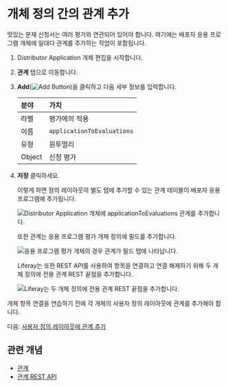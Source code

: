 # 개체 정의 간의 관계 추가

맛있는 분재 신청서는 여러 평가와 연관되어 있어야 합니다. 여기에는 배포자 응용 프로그램 개체에 일대다 관계를 추가하는 작업이 포함됩니다.

1. Distributor Application 개체 편집을 시작합니다.

1. **관계** 탭으로 이동합니다.

1. **Add**(![Add Button](../../images/icon-add.png))을 클릭하고 다음 세부 정보를 입력합니다.

   | 분야     | 가치                         |
   |:------ |:-------------------------- |
   | 라벨     | 평가에의 적용                    |
   | 이름     | `applicationToEvaluations` |
   | 유형     | 원투멀리                       |
   | Object | 신청 평가                      |

1. **저장** 클릭하세요.

   이렇게 하면 정의 레이아웃의 별도 탭에 추가할 수 있는 관계 테이블이 배포자 응용 프로그램에 추가됩니다.

   ![Distributor Application 개체에 applicationToEvaluations 관계를 추가합니다.](./adding-a-relationship-between-the-object-definitions/images/01.png)

   또한 관계는 응용 프로그램 평가 개체 정의에 필드를 추가합니다.

   ![응용 프로그램 평가 개체의 경우 관계가 필드 탭에 나타납니다.](./adding-a-relationship-between-the-object-definitions/images/02.png)

   Liferay는 또한 REST API를 사용하여 항목을 연결하고 연결 해제하기 위해 두 개체 정의에 전용 관계 REST 끝점을 추가합니다.

   ![Liferay는 두 개체 정의에 전용 관계 REST 끝점을 추가합니다.](./adding-a-relationship-between-the-object-definitions/images/03.png)

개체 항목 연결을 연습하기 전에 각 개체의 사용자 정의 레이아웃에 관계를 추가해야 합니다.

다음: [사용자 정의 레이아웃에 관계 추가](./adding-the-relationship-to-custom-layouts.md)

## 관련 개념

* [관계](https://learn.liferay.com/en/w/dxp/building-applications/objects/creating-and-managing-objects/relationships)
* [관계 REST API](https://learn.liferay.com/en/w/dxp/building-applications/objects/understanding-object-integrations/using-custom-object-apis#relationship-rest-apis)
